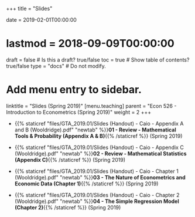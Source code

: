 +++
title = "Slides"

date = 2019-02-01T00:00:00
# lastmod = 2018-09-09T00:00:00

draft = false  # Is this a draft? true/false
toc = true  # Show table of contents? true/false
type = "docs"  # Do not modify.

# Add menu entry to sidebar.
linktitle = "Slides (Spring 2019)"
[menu.teaching]
  parent = "Econ 526 - Introduction to Econometrics (Spring 2019)"
  weight = 2
+++

* {{% staticref "files/GTA_2019.01/Slides (Handout) - Caio - Appendix A and B (Wooldridge).pdf" "newtab" %}}**01 - Review - Mathematical Tools & Probability (Appendix A & B)**{{% /staticref %}} (Spring 2019) 

* {{% staticref "files/GTA_2019.01/Slides (Handout) - Caio - Appendix C (Wooldridge).pdf" "newtab" %}}**02 - Review - Mathematical Statistics (Appendix C)**{{% /staticref %}} (Spring 2019)

* {{% staticref "files/GTA_2019.01/Slides (Handout) - Caio - Chapter 1 (Wooldridge).pdf" "newtab" %}}**03 - The Nature of Econometrics and Economic Data (Chapter 1)**{{% /staticref %}} (Spring 2019)

* {{% staticref "files/GTA_2019.01/Slides (Handout) - Caio - Chapter 2 (Wooldridge).pdf" "newtab" %}}**04 - The Simple Regression Model (Chapter 2)**{{% /staticref %}} (Spring 2019)